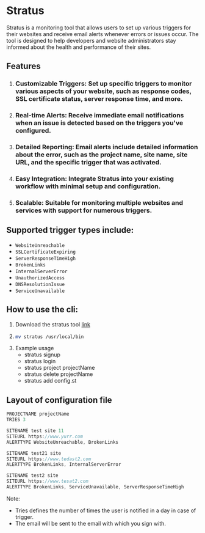 # Stratus

Stratus is a monitoring tool that allows users to set up various triggers for their websites and receive email alerts whenever errors or issues occur. The tool is designed to help developers and website administrators stay informed about the health and performance of their sites.

## Features
1. ### Customizable Triggers: Set up specific triggers to monitor various aspects of your website, such as response codes, SSL certificate status, server response time, and more.
2. ### Real-time Alerts: Receive immediate email notifications when an issue is detected based on the triggers you've configured.
3. ### Detailed Reporting: Email alerts include detailed information about the error, such as the project name, site name, site URL, and the specific trigger that was activated.
4. ### Easy Integration: Integrate Stratus into your existing workflow with minimal setup and configuration.
5. ### Scalable: Suitable for monitoring multiple websites and services with support for numerous triggers.

## Supported trigger types include:

- ```WebsiteUnreachable```
- ```SSLCertificateExpiring```
- ```ServerResponseTimeHigh```
- ```BrokenLinks```
- ```InternalServerError```
- ```UnauthorizedAccess```
- ```DNSResolutionIssue```
- ```ServiceUnavailable```

## How to use the cli:
1. Download the stratus tool [link](https://github.com/NIXBLACK11/stratus-cli/blob/main/stratus)
2.  ```bash
    mv stratus /usr/local/bin
    ```
3. Example usage
    - stratus signup
    - stratus login
    - stratus project projectName
    - stratus delete projectName
    - stratus add config.st

## Layout of configuration file
```js
PROJECTNAME projectName
TRIES 3 

SITENAME test site 11
SITEURL https://www.yurr.com
ALERTTYPE WebsiteUnreachable, BrokenLinks

SITENAME test21 site
SITEURL https://www.tedast2.com
ALERTTYPE BrokenLinks, InternalServerError

SITENAME test2 site
SITEURL https://www.tesat2.com
ALERTTYPE BrokenLinks, ServiceUnavailable, ServerResponseTimeHigh
```
Note: 
- Tries defines the number of times the user is notified in a day in case of trigger.
- The email will be sent to the email with which you sign with.